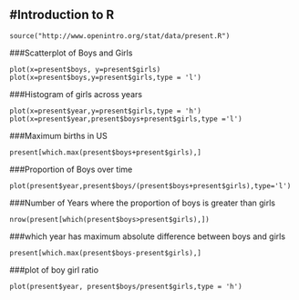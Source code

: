 #Introduction to R
---------------------------------------------------------------------
```
source("http://www.openintro.org/stat/data/present.R")
```

###Scatterplot of Boys and Girls
```
plot(x=present$boys, y=present$girls)
plot(x=present$boys,y=present$girls,type = 'l')
```
###Histogram of girls across years
```
plot(x=present$year,y=present$girls,type = 'h')
plot(x=present$year,present$boys+present$girls,type ='l')
```
###Maximum births in US
```
present[which.max(present$boys+present$girls),]
```
###Proportion of Boys over time
```
plot(present$year,present$boys/(present$boys+present$girls),type='l')
```
###Number of Years where the proportion of boys is greater than girls
```
nrow(present[which(present$boys>present$girls),])
```

###which year has maximum absolute difference between boys and girls
```
present[which.max(present$boys-present$girls),]
```

###plot of boy girl ratio
```
plot(present$year, present$boys/present$girls,type = 'h')
```
